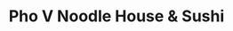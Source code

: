 ---
layout: place
title: "Pho V Noodle House & Sushi"
permalink: /texas/bedford/pho-v-noodle-house-sushi.html
stateAbbr: TX
stateName: Texas
cityName: Bedford
seo:
  name: "Pho V Noodle House & Sushi"
  type: Restaurant
  links: https://www.phovnoodlehouse.com/
description: "Looking for sushi in Bedford, Texas? Check out Pho V Noodle House & Sushi for a delightful Japanese dining experience. Enjoy a variety of sushi and other dis..."
place_id: ChIJMRtG7qt_ToYRbI4f1Rx4Sv4
photos:
  - name: >-
      places/ChIJMRtG7qt_ToYRbI4f1Rx4Sv4/photos/AeeoHcJ0Q-WlFGKOzXaw_ygtpfNGI5m2LfQxBQ-zebstmTVJCsW0eWVYqy96c6H4EfjeLsDTsIniVW2FW16-AZq3fDU0vc-Pec9A6saa-ewMfV3n7h_n1odH4aUofqgNbEan8s7mMnPza1LYTwOZh68_MhWz_F5b8sWOnWfFWyuVSiZ4-D1wwxnCZbX-vYhjMl9aueH8MIJz0bxRiJz8S_cZ5b1fJFFd52_FfPXq-H16tmp0RbLuuzwduEfTvXm3AxZ4b36Fx78PNeVd8zyb2qC7BS1pCViz1uC3IdFiU0yM-UD1P6tscBf4-1DzTQAIj9PQsLU8iTMzGI2fXIqi00D7Uz-NxphahZEDWkECXGLdLtc28YZ2aRRvViKRhQu6o1juDj9joS7wo2TSwBj0LQ1MWstgKRGfWdedLKK8R5jmZ5AuuWMx
    widthPx: 4656
    heightPx: 3492
    authorAttributions:
      - displayName: David Littlestar
        uri: https://maps.google.com/maps/contrib/114974461754055708776
        photoUri: >-
          https://lh3.googleusercontent.com/a-/ALV-UjUAOLCkyiy4vS-FcCIyddaxeQo4kTOaWRPCkkLnZ_wshTSXO3IakQ=s100-p-k-no-mo
    flagContentUri: >-
      https://www.google.com/local/imagery/report/?cb_client=maps_api_places.places_api&image_key=!1e10!2sCIHM0ogKEICAgIDkjOvWhAE&hl=en-US
    googleMapsUri: >-
      https://www.google.com/maps/place//data=!3m4!1e2!3m2!1sCIHM0ogKEICAgIDkjOvWhAE!2e10!4m2!3m1!1s0x864e7fabee461b31:0xfe4a781cd51f8e6c
  - name: >-
      places/ChIJMRtG7qt_ToYRbI4f1Rx4Sv4/photos/AeeoHcKkXSmVZ5OqIT2pFoSSSC5kwGtqKGmxd52I_PtQfxnt6q59c8HDqti7KdTpiHPM6a3MGY7o8trdi5HLPQF2tgsxz4qs7m7u1hIWAD7Re9FhuUvn4uNrCwrmqPEzA-S7PQ9_wg-5tY-Z7iMd_qc_jUR6CarJ9Qc0wwCBJnqMlRV4Yj0ymRDrjOpVCVvM4PgNT7rhqv2qtFqQG782J7IDAW7GsBxt-loojWG0NC3mpudPThi3VEjS_o4ePulQmvulyp7mNd29vpiX-YojrtrLt2Bk_1H-VvDZROsfoInCnyl1Hg
    widthPx: 4800
    heightPx: 3204
    authorAttributions:
      - displayName: Pho V Noodle House & Sushi
        uri: https://maps.google.com/maps/contrib/104869138659307780342
        photoUri: >-
          https://lh3.googleusercontent.com/a-/ALV-UjV2NDJyA1lpsOsFe3KAYXJHAnOJMYjcF8qkvVjwl9fIk2Wwq_Mu=s100-p-k-no-mo
    flagContentUri: >-
      https://www.google.com/local/imagery/report/?cb_client=maps_api_places.places_api&image_key=!1e10!2sAF1QipMlQ5fMGOzcZsWvEZuJ5OMHiER_98Y16XjfsZ7R&hl=en-US
    googleMapsUri: >-
      https://www.google.com/maps/place//data=!3m4!1e2!3m2!1sAF1QipMlQ5fMGOzcZsWvEZuJ5OMHiER_98Y16XjfsZ7R!2e10!4m2!3m1!1s0x864e7fabee461b31:0xfe4a781cd51f8e6c
  - name: >-
      places/ChIJMRtG7qt_ToYRbI4f1Rx4Sv4/photos/AeeoHcJs1uPHJVFWsrNAzyolAMUK-ndKu1952tpe90C6-pvm9VyPlfJyc90eUXublx30B359llbnF11nSpXMMfBO3_7QA7_5VX1fMCGWyErWUwBHSh4u_OPty-gUvuTpT32cnxHie9g3baBZ-L7t_rruVR_CR9muLgT_o6pli8bAsqcB8YJoJSN5mVQ_-ANWmmAgBQFODmn7uPc4Rj4aal5x00M7Fbt6CjVPzXZUJ9sh8PchXqvf2-S26DIJ0bUk0rXjwgtLNzTALUIDY0JimEVibqcvUFqPD_vdQ0TPVHK0EpPwh3y3CZkE5OLm5P4FnN-7mYKm8lHdcFvzTsrrBl_sfefXE0pzNPCUbO4tOegSBCr_j88Sk0DwxeM-fkvR9iF59a-w5jSqFg3ZTYrARfZlpzbDjx6U2iaQWntNFOZx2d9XKOU
    widthPx: 4032
    heightPx: 3024
    authorAttributions:
      - displayName: Echo Stevens
        uri: https://maps.google.com/maps/contrib/114249615397943995182
        photoUri: >-
          https://lh3.googleusercontent.com/a/ACg8ocJCIeIi91Kct1ttyxfpZzZgOXXls7tm7FRadZMLLSyi1HFejA=s100-p-k-no-mo
    flagContentUri: >-
      https://www.google.com/local/imagery/report/?cb_client=maps_api_places.places_api&image_key=!1e10!2sCIHM0ogKEICAgICjxaaq7AE&hl=en-US
    googleMapsUri: >-
      https://www.google.com/maps/place//data=!3m4!1e2!3m2!1sCIHM0ogKEICAgICjxaaq7AE!2e10!4m2!3m1!1s0x864e7fabee461b31:0xfe4a781cd51f8e6c
  - name: >-
      places/ChIJMRtG7qt_ToYRbI4f1Rx4Sv4/photos/AeeoHcI5tpmgwwa2pcfiPNLH6gvhpusXa3Q3_UEfuLH0TMVsj6IrESEqpzjPxW5iBnYSkzicqL7QCRWRsLNZMJN0tZH86EnNRZsS_rzgn5joQA5lM7LcyM6muKiyHlfC5s1_U_6X1AXoCGImebDgJ3fhJOz4g1Lg7CzoP5MVqzpPmYzlsGgR-YBt7QDTBkkZZcl_dQCWl7VTij3Eidq00L4rxrtpmuXijjzMzSwAUgaHGZujeBR7-IqyDv1m6RQY_FziWBxo2719Lb5Qm5-jjENAZYKvflcu0XKmLMtKwfJRd5UYkiiyC9-fIhWieu3_6kdztmnRiA4B1oLB1UzqFoyF3VE9guuZmPOrP_5QNXQnGXSLj2ffiI3_8RJLjNnBxSaABJ4wSZWai2tyk9ihOuKLH_2jh4zihVC96LOiFJ5fCPON_g
    widthPx: 3869
    heightPx: 3928
    authorAttributions:
      - displayName: RiRi J
        uri: https://maps.google.com/maps/contrib/106757440024131199993
        photoUri: >-
          https://lh3.googleusercontent.com/a-/ALV-UjXf76cgv0jtUlgrAMKeb11RyRBkCOf4i5DaZbnUVvfkY3Ibngv9=s100-p-k-no-mo
    flagContentUri: >-
      https://www.google.com/local/imagery/report/?cb_client=maps_api_places.places_api&image_key=!1e10!2sCIHM0ogKEICAgIDD6cLrZw&hl=en-US
    googleMapsUri: >-
      https://www.google.com/maps/place//data=!3m4!1e2!3m2!1sCIHM0ogKEICAgIDD6cLrZw!2e10!4m2!3m1!1s0x864e7fabee461b31:0xfe4a781cd51f8e6c
  - name: >-
      places/ChIJMRtG7qt_ToYRbI4f1Rx4Sv4/photos/AeeoHcKD8z3akI2VUn_mx2xr_STIpO4nixDoBOR-FwL20OWbvs_YWimutWUFHLotId1RB4xN22oKcwKo5DG2LSJAnv4kuTrWdzyp5mUZa6BrHnWpIFMLj4EytFJ4OoA1MRqOHUTIEWN07iVVKtAXLhIuJ0ZUecsHN15LRhRP1Z--Uhi6LoquGbB1lk-QJaBbsNhjZdZBN8s4ZHog9Pcjpj9g46ms_0WOwWXDy8G5diSOgRG3EAPsx1490NkZHcB4lEf_9-CQYna0hKd_4VLWMJ6BDneEEmvhv19lyGny1OF0Xv52QZxszkgtwlCcgygnKrpnciV1incQcpQq2b0HbA07qwgwuqmUsz1Gcg2qLZ4f4eSwWP5H4RDlyZ-MoAXEt2FjB9qqpKU-pBTKFsAkSHSp3VY9bwKMG7T45qWtDwjE2kc
    widthPx: 3600
    heightPx: 4800
    authorAttributions:
      - displayName: Alleah Sawyers
        uri: https://maps.google.com/maps/contrib/113007651504811961794
        photoUri: >-
          https://lh3.googleusercontent.com/a/ACg8ocL6W8mIkcDLlHF1VZMn11Y4YHyjsx4O5bxKi1NUyIT5u_Ay3w=s100-p-k-no-mo
    flagContentUri: >-
      https://www.google.com/local/imagery/report/?cb_client=maps_api_places.places_api&image_key=!1e10!2sCIHM0ogKEICAgICrtLr1DQ&hl=en-US
    googleMapsUri: >-
      https://www.google.com/maps/place//data=!3m4!1e2!3m2!1sCIHM0ogKEICAgICrtLr1DQ!2e10!4m2!3m1!1s0x864e7fabee461b31:0xfe4a781cd51f8e6c
  - name: >-
      places/ChIJMRtG7qt_ToYRbI4f1Rx4Sv4/photos/AeeoHcJuoiPG_GXzn7_Zi4Qn0T6piYiWRqG01mnEIMozCUAmIDrQQTrkOjtVk4WEzbh47cFPianTfdf0tUXwnnqe54zhRPOGv_k9hxzdsV7ATwTH7rYDT9ChS-KPpUSCNLrjJ2bKzsqaOcSYG6vteP9CQ2MheyzBeqYFcpBBwwQvVoFhIzVXJ2luBqOQaEdkNHcFc39rznhI5lsIJp3UQFLv9sHLZPmgyFbrxsel5eqFolTlsYhxDoVeEvwbsGRjOyg15_OJPBKBIk0XZ9vx1arNMiMkpwNO0U_5xgQq2p7zJKpgn_ehvUe1XxgCRnurXUTQY93ACm8SUCvGbY3sLUyQ-mphWWRxf54-miK-GU38SpHZ_ykFi41-TQ63n4P_4zTcoJgyZ76RTCQUu0hU97b-CIaBEymEVNBZi6sfQz4cvNzIhg
    widthPx: 1353
    heightPx: 1015
    authorAttributions:
      - displayName: Sovita Dahal
        uri: https://maps.google.com/maps/contrib/111400431419362407818
        photoUri: >-
          https://lh3.googleusercontent.com/a-/ALV-UjWdaMa1gPjeO0Qx3fWq6KdPEM1N4QAyndr6zN4EUFl3x29DgZ8Ong=s100-p-k-no-mo
    flagContentUri: >-
      https://www.google.com/local/imagery/report/?cb_client=maps_api_places.places_api&image_key=!1e10!2sCIHM0ogKEICAgICn7cuGOg&hl=en-US
    googleMapsUri: >-
      https://www.google.com/maps/place//data=!3m4!1e2!3m2!1sCIHM0ogKEICAgICn7cuGOg!2e10!4m2!3m1!1s0x864e7fabee461b31:0xfe4a781cd51f8e6c
  - name: >-
      places/ChIJMRtG7qt_ToYRbI4f1Rx4Sv4/photos/AeeoHcLqG__F-ZONY3tGt8YCC7LuHHCM66hWT1g0t0bHNaqGLB84b9wxO1hSt6gr2DAN5cJAt97Sj8bFo4Q8UpAggf0DfaRphtwxZBcw63Ph1Wqkn1_9RsqS-R9Ou64z5w1j3MOgInQcXwoDN_VZg0gSrqhS4lNp1OGiFi26YJ0_4gSLDhP2SJAG2u-GBZ80VC0LW6KWNSkKw3alnpa7wk6RWvpiNtOkU6XAHVDWFrKINpMScFdKUORM8S4xe8WMG82-vneJujfxiSCu_lqUQEHu7KgvUZ4360HzyWeQk5exChFub63HGAOwBkhSNuKc57lBPyvq6hKSxzMgDq2un0W3b0O2Pqciv-V0bN5Gz5JQZl8PZvft-U7VWKwRRkIgF9d2iUykaOpw4NwTasLCTz7_LLwTh7E2ku9UxLVyUPfCUAUZuQ
    widthPx: 3024
    heightPx: 4032
    authorAttributions:
      - displayName: david tromp
        uri: https://maps.google.com/maps/contrib/113508911759708814848
        photoUri: >-
          https://lh3.googleusercontent.com/a-/ALV-UjVpHcLaffNZXCh75halolxiqTcxJ-EdqfIPcGURxJ-0JNqTP8b_Rg=s100-p-k-no-mo
    flagContentUri: >-
      https://www.google.com/local/imagery/report/?cb_client=maps_api_places.places_api&image_key=!1e10!2sCIHM0ogKEICAgICjt7rffw&hl=en-US
    googleMapsUri: >-
      https://www.google.com/maps/place//data=!3m4!1e2!3m2!1sCIHM0ogKEICAgICjt7rffw!2e10!4m2!3m1!1s0x864e7fabee461b31:0xfe4a781cd51f8e6c
  - name: >-
      places/ChIJMRtG7qt_ToYRbI4f1Rx4Sv4/photos/AeeoHcLOrxUkwTl_VPpLh2s7_kaNP21_j5ThXNay3Hn_MBoqJ345tn1QJKnhT5AKDvpn8B3mJz3fPwE4GYC6wO7-YdtL-FeQEJkbTf7G2rzSoyNKKa7r9mvdcXTRX23WwjtGvedE3JWnlE_VUn4bhaxymFG41mM9Ro3oiDBW6mG5EVDTetaMdNQfKRbQux--iNp_27ujt9zlw1Ea0ZXGHQMhHJFfUWdNbwhIJJB6HloLHqV8R-Zw7kfRtxGDrOM7TY00ESkOn7x0kUe4Mrq2CIaMTvyhedDMsERWx7AimBLg9tPTzSECgHVyJ_6N7e14W_ukCoFQSnVWSYmVjjEDfFAmlLWpOonr83TjGigrK--BASwmvZxYdpXA3WlTxUyrm3KY9srelv68AHRkPTLCbY6rpiDz9Z9njJTWB8_yeUh3H11d3A
    widthPx: 4032
    heightPx: 3024
    authorAttributions:
      - displayName: Echo Stevens
        uri: https://maps.google.com/maps/contrib/114249615397943995182
        photoUri: >-
          https://lh3.googleusercontent.com/a/ACg8ocJCIeIi91Kct1ttyxfpZzZgOXXls7tm7FRadZMLLSyi1HFejA=s100-p-k-no-mo
    flagContentUri: >-
      https://www.google.com/local/imagery/report/?cb_client=maps_api_places.places_api&image_key=!1e10!2sCIHM0ogKEICAgIDHlP7qHw&hl=en-US
    googleMapsUri: >-
      https://www.google.com/maps/place//data=!3m4!1e2!3m2!1sCIHM0ogKEICAgIDHlP7qHw!2e10!4m2!3m1!1s0x864e7fabee461b31:0xfe4a781cd51f8e6c
  - name: >-
      places/ChIJMRtG7qt_ToYRbI4f1Rx4Sv4/photos/AeeoHcK3GUTXgfgyMFiZSQHANcxZ-VQ4Pur8RfHAc8JdtrIlLqCr14AsXiyeU3gc6IhJa0caBV32dHUEY1zQ5bTKeRyMLA0SDX62ynjCmJa-bxnLBFfRO7CfFi5iVGX3T6W_XV1m34CnS56Si_c6XLWqK5u9ESaM82m0HYPwz59PyQ1pMZJl77sd0qV3Q619rBqdM87OyeRusrpRyUuCcq_Oz3uktZSPr2mkPceQ3hxKJI4wa0lJx6zPEG9Ge7pvXPQHddWbM8vL-ac6aedIICRpcHBniO1ZQEjTzD_Aff1nZbsic1xyJ7mKYygN-UBXy6T3wZiboK0EIlZ_gMqmt_m1sevYbxmMr11LM8BGEsF8E5kQmS0ekFPOhhDo3tLt5zwaoCaZKp7n8wJqeZQH4GNSTgdsl3cgQD7kJK1QV-zNhtJ_Urc
    widthPx: 3024
    heightPx: 4032
    authorAttributions:
      - displayName: Anjali Khanal
        uri: https://maps.google.com/maps/contrib/106293862970040007773
        photoUri: >-
          https://lh3.googleusercontent.com/a-/ALV-UjXT9TU_TDRqFDFb1Mjj7fFjfu53KzHSvqdw5e_HequB79p9SMxt=s100-p-k-no-mo
    flagContentUri: >-
      https://www.google.com/local/imagery/report/?cb_client=maps_api_places.places_api&image_key=!1e10!2sCIHM0ogKEICAgID356Tm5wE&hl=en-US
    googleMapsUri: >-
      https://www.google.com/maps/place//data=!3m4!1e2!3m2!1sCIHM0ogKEICAgID356Tm5wE!2e10!4m2!3m1!1s0x864e7fabee461b31:0xfe4a781cd51f8e6c
  - name: >-
      places/ChIJMRtG7qt_ToYRbI4f1Rx4Sv4/photos/AeeoHcK7Xouteau4H9WtIEJ3Y_R1_FI7KtmEubt-tRkS4nCcMUUU_dajz5_ItDpZJ_ljcH_tksaDmMCZMbgjps-MxFdLt14j9mDzhJJHe6BT1OvX4LTgwJ4vnluQFYxqmeDjM7EFnVXFtg2cMv19BB2sVScl-xz03kwm3_J_AVn5AO7gNYJufdu7GMZLMxO4ywZNr4FWgFzQopaT2NnsFFcJDOXE_i4Q85p_1zL3Qky2VJq33m_N77LtTYEcAX3t2L4S9Y11aJ60JWVYc0a4Zfe_XcQAawIMFVw3y_FbbcNSZRo9-y7xgBq2Z8I44RqiQeIO-yT8WpJ3JguAK7CiP0NN4wd2nl-WX4g9haUd2o2i4PVN05lvWl6nKGznmg055U1ApTAN_LcQUoh0fqBAzvxCP1z9T4Q-FHtxFXwXXL1Kg0jPhg
    widthPx: 4032
    heightPx: 3024
    authorAttributions:
      - displayName: David Clement
        uri: https://maps.google.com/maps/contrib/102828441832374417593
        photoUri: >-
          https://lh3.googleusercontent.com/a/ACg8ocI6ujPa1LP0sYarsriTES5IsDCkiMeh_bM9ZVmnShubWVCrz4In=s100-p-k-no-mo
    flagContentUri: >-
      https://www.google.com/local/imagery/report/?cb_client=maps_api_places.places_api&image_key=!1e10!2sCIHM0ogKEICAgICbu_2qVw&hl=en-US
    googleMapsUri: >-
      https://www.google.com/maps/place//data=!3m4!1e2!3m2!1sCIHM0ogKEICAgICbu_2qVw!2e10!4m2!3m1!1s0x864e7fabee461b31:0xfe4a781cd51f8e6c
address: 3504 Harwood Rd, Bedford, TX 76021, USA
street: 3504 Harwood Rd
city: Bedford
state: TX
zip: '76021'
country: USA
neighborhood: null
latitude: '32.850837'
longitude: '-97.109563'
accessibility_options:
  wheelchairAccessibleParking: true
  wheelchairAccessibleEntrance: true
  wheelchairAccessibleRestroom: true
  wheelchairAccessibleSeating: true
business_status: OPERATIONAL
name: Pho V Noodle House & Sushi
google_maps_links:
  directionsUri: >-
    https://www.google.com/maps/dir//''/data=!4m7!4m6!1m1!4e2!1m2!1m1!1s0x864e7fabee461b31:0xfe4a781cd51f8e6c!3e0
  placeUri: https://maps.google.com/?cid=18323590099140316780
  writeAReviewUri: >-
    https://www.google.com/maps/place//data=!4m3!3m2!1s0x864e7fabee461b31:0xfe4a781cd51f8e6c!12e1
  reviewsUri: >-
    https://www.google.com/maps/place//data=!4m4!3m3!1s0x864e7fabee461b31:0xfe4a781cd51f8e6c!9m1!1b1
  photosUri: >-
    https://www.google.com/maps/place//data=!4m3!3m2!1s0x864e7fabee461b31:0xfe4a781cd51f8e6c!10e5
primary_type: Vietnamese Restaurant
opening_hours:
  regular: null
  current: null
secondary_opening_hours:
  regular:
    weekdayDescriptions: null
    type: null
  current:
    weekdayDescriptions: null
    type: null
phone: (817) 864-0222
price_level: PRICE_LEVEL_MODERATE
price_range: $10 &ndash; $20
rating: '4.5'
rating_count: 2445
website: https://www.phovnoodlehouse.com/
reviews: null
parking_options: null
payment_options: null
allow_dogs: null
curbside_pickup: null
delivery: null
dine_in: null
good_for_children: null
good_for_groups: null
good_for_sports: null
live_music: null
menu_for_children: null
outdoor_seating: null
reservable: null
restroom: null
serves_beer: null
serves_breakfast: null
serves_brunch: null
serves_cocktails: null
serves_coffee: null
serves_dinner: null
serves_dessert: null
serves_lunch: null
serves_vegetarian_food: null
serves_wine: null
takeout: null
summary: null

---